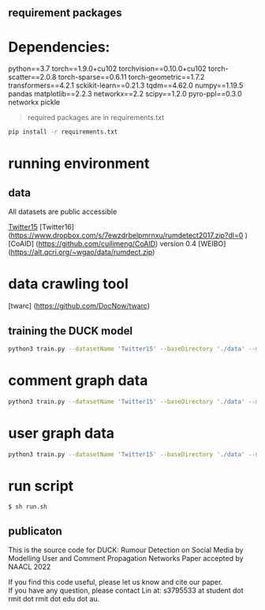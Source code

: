 ## requirement packages

# Dependencies:  
python==3.7
torch==1.9.0+cu102
torchvision==0.10.0+cu102
torch-scatter==2.0.8
torch-sparse==0.6.11
torch-geometric==1.7.2
transformers==4.2.1
sckikit-learn==0.21.3
tqdm==4.62.0
numpy==1.19.5
pandas
matplotlib==2.2.3
networkx==2.2
scipy==1.2.0
pyro-ppl==0.3.0
networkx
pickle


> required packages are in requirements.txt

```bash
pip install -r requirements.txt
```

# running environment


## data

All datasets are public accessible

[Twitter15](https://www.dropbox.com/s/7ewzdrbelpmrnxu/rumdetect2017.zip?dl=0 )
[Twitter16] (https://www.dropbox.com/s/7ewzdrbelpmrnxu/rumdetect2017.zip?dl=0 )
[CoAID] (https://github.com/cuilimeng/CoAID) version 0.4
[WEIBO] (https://alt.qcri.org/~wgao/data/rumdect.zip)

# data crawling tool

[twarc] (https://github.com/DocNow/twarc)


## training the DUCK model

```bash
python3 train.py --datasetName 'Twitter15' --baseDirectory './data' --mode 'DUCK' --modelName 'DUCK'
```

# comment graph data

```bash
python3 train.py --datasetName 'Twitter15' --baseDirectory './data' --mode 'CommentTree' --modelName 'Simple_GAT_BERT'
```

# user graph data

```bash
python3 train.py --datasetName 'Twitter15' --baseDirectory './data' --mode 'UserTree' --modelName 'Simple_GAT_BERT'
```

# run script

```
$ sh run.sh
```

## publicaton
This is the source code for DUCK: Rumour Detection on Social Media by Modelling User and Comment Propagation Networks
Paper accepted by NAACL 2022


If you find this code useful, please let us know and cite our paper.  
If you have any question, please contact Lin at: s3795533 at student dot rmit dot rmit dot edu dot au.
